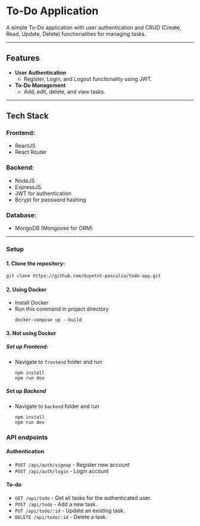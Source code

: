 # To-Do Application

A simple To-Do application with user authentication and CRUD (Create, Read, Update, Delete) functionalities for managing tasks.

---

## Features

- **User Authentication**
  - Register, Login, and Logout functionality using JWT.
- **To-Do Management**
  - Add, edit, delete, and view tasks.

---

## Tech Stack

### Frontend:

- ReactJS
- React Router

### Backend:

- NodeJS
- ExpressJS
- JWT for authentication
- Bcrypt for password hashing

### Database:

- MongoDB (Mongoose for ORM)

---

### Setup

#### 1. Clone the repository:

```bash
git clone https://github.com/duyetnt-pascalia/todo-app.git
```

#### 2. Using Docker

- Install Docker
- Run this command in project directory
  ```
  docker-compose up --build
  ```

#### 3. Not using Docker

##### Set up Frontend:

- Navigate to `frontend` folder and run
  ```
  npm install
  npm run dev
  ```

##### Set up Backend

- Navigate to `backend` folder and run
  ```
  npm install
  npm run dev
  ```

### API endpoints

#### Authentication

- `POST /api/auth/signup` - Register new account
- `POST /api/auth/login` - Login account

#### To-do

- `GET /api/todo` - Get all tasks for the authenticated user.
- `POST /api/todo` - Add a new task.
- `PUT /api/todo/:id` - Update an existing task.
- `DELETE /api/todo/:id` - Delete a task.
